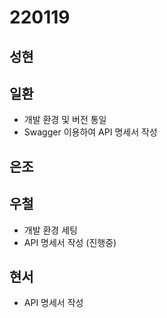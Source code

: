 # 220119

## 성현

## 일환

- 개발 환경 및 버전 통일
- Swagger 이용하여 API 명세서 작성

## 은조

## 우철

- 개발 환경 세팅
- API 명세서 작성 (진행중)

## 현서

- API 명세서 작성
